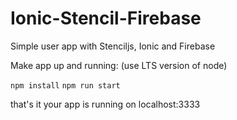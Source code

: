 # Ionic-Stencil-Firebase
Simple user app with Stenciljs, Ionic and Firebase

Make app up and running:
(use LTS version of node)

`npm install`
`npm run start`

that's it your app is running on localhost:3333
